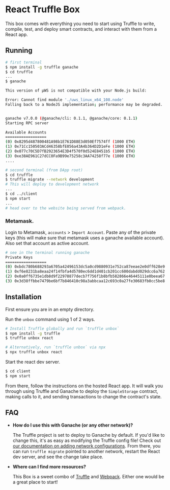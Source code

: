 # React Truffle Box

This box comes with everything you need to start using Truffle to write, compile, test, and deploy smart contracts, and interact with them from a React app.

## Running

```sh
# first terminal
$ npm install -g truffle ganache
$ cd truffle
...
$ ganache

This version of µWS is not compatible with your Node.js build:

Error: Cannot find module './uws_linux_x64_108.node'
Falling back to a NodeJS implementation; performance may be degraded.


ganache v7.0.0 (@ganache/cli: 0.1.1, @ganache/core: 0.1.1)
Starting RPC server

Available Accounts
==================
(0) 0x8295d487800481A98b1E761D88E3d050Ef7574ff (1000 ETH)
(1) 0x71Cc150503ACd46358bfE056a43A4b364D2D1eFe (1000 ETH)
(2) 0x077c70C5D7fB2923654E3D4f570f0d524E8451b5 (1000 ETH)
(3) 0xe38AE961C27dCC0Fa9B99e75258c3AA74258f77e (1000 ETH)
....
```

```sh
# second terminal (from DApp root)
$ cd truffle
$ truffle migrate --network development
# This will deploy to development network
...
$ cd ../client
$ npm start
...
# head over to the website being served from webpack.
```

### Metamask. 

Login to Metamask, `accounts` > `Import Account`. 
Paste any of the private keys (this will make sure that metamask uses a ganache available account). Also set that account as active account.

```sh
# see in the terminal running ganache
Private Keys
==================
(0) 0xbdc780b688293a6705a42496153dc5a0cd9880931e752ca87eeae2e0dff628e9
(1) 0xf6e8231ba8eaa24f14fbfa4d5780ec6dd1d401cb201cc600dabdd029dcc6a762
(2) 0x0a0ff6735e1db8d9f22978877decb7f756f1b8bfb582866e46445111e0beea67
(3) 0x3d38ffbbe7479be6bf7b846410c98a3abbcaa12c693c0a27fe30683fb0cc5be8

```

## Installation

First ensure you are in an empty directory.

Run the `unbox` command using 1 of 2 ways.

```sh
# Install Truffle globally and run `truffle unbox`
$ npm install -g truffle
$ truffle unbox react
```

```sh
# Alternatively, run `truffle unbox` via npx
$ npx truffle unbox react
```

Start the react dev server.

```sh
$ cd client
$ npm start
```

From there, follow the instructions on the hosted React app. It will walk you through using Truffle and Ganache to deploy the `SimpleStorage` contract, making calls to it, and sending transactions to change the contract's state.

## FAQ

- __How do I use this with Ganache (or any other network)?__

  The Truffle project is set to deploy to Ganache by default. If you'd like to change this, it's as easy as modifying the Truffle config file! Check out [our documentation on adding network configurations](https://trufflesuite.com/docs/truffle/reference/configuration/#networks). From there, you can run `truffle migrate` pointed to another network, restart the React dev server, and see the change take place.

- __Where can I find more resources?__

  This Box is a sweet combo of [Truffle](https://trufflesuite.com) and [Webpack](https://webpack.js.org). Either one would be a great place to start!

